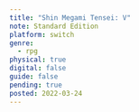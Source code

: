 ```yaml
---
title: "Shin Megami Tensei: V"
note: Standard Edition
platform: switch
genre:
  - rpg
physical: true
digital: false
guide: false
pending: true
posted: 2022-03-24
---
```

